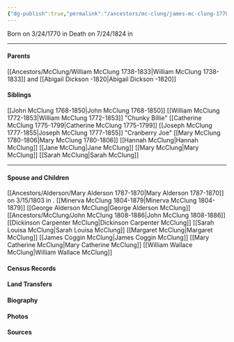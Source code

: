 ```yaml
---
{"dg-publish":true,"permalink":"/ancestors/mc-clung/james-mc-clung-1770-1824/","tags":["James-McClung"]}
---
```


Born on  3/24/1770 in <!-- link to place -->
Death on 7/24/1824 in <!-- link to place -->

---
#### Parents

[[Ancestors/McClung/William McClung 1738-1833\|William McClung 1738-1833]] and [[Abigail Dickson -1820\|Abigail Dickson -1820]]
#### Siblings
[[John McClung 1768-1850\|John McClung 1768-1850]]
[[William McClung 1772-1853\|William McClung 1772-1853]] "Chunky Billie"
[[Catherine McClung 1775-1799\|Catherine McClung 1775-1799]]
[[Joseph McClung 1777-1855\|Joseph McClung 1777-1855]] "Cranberry Joe"
[[Mary McClung 1780-1806\|Mary McClung 1780-1806]]
[[Hannah McClung\|Hannah McClung]]
[[Jane McClung\|Jane McClung]]
[[Mary McClung\|Mary McClung]]
[[Sarah McClung\|Sarah McClung]]

---
#### Spouse and Children
[[Ancestors/Alderson/Mary Alderson 1787-1870\|Mary Alderson 1787-1870]] on 3/15/1803 in <!-- link to place -->.
[[Minerva McClung 1804-1879\|Minerva McClung 1804-1879]]
[[George Alderson McClung\|George Alderson McClung]]
[[Ancestors/McClung/John McClung 1808-1886\|John McClung 1808-1886]]
[[Dickinson Carpenter McClung\|Dickinson Carpenter McClung]]
[[Sarah Louisa McClung\|Sarah Louisa McClung]]
[[Margaret McClung\|Margaret McClung]]
[[James Coggin McClung\|James Coggin McClung]]
[[Mary Catherine McClung\|Mary Catherine McClung]]
[[William Wallace McClung\|William Wallace McClung]]

#### Census Records

#### Land Transfers

#### Biography

#### Photos

#### Sources

